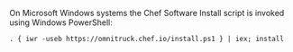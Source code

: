 On Microsoft Windows systems the Chef Software Install script is invoked using
Windows PowerShell:

``` none
. { iwr -useb https://omnitruck.chef.io/install.ps1 } | iex; install
```